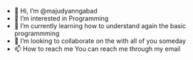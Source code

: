 - 👋 Hi, I’m @majudyanngabad
- 👀 I’m interested in Programming
- 🌱 I’m currently learning how to understand again the basic programmming
- 💞️ I’m looking to collaborate on the with all of you someday
- 📫 How to reach me You can reach me through my email 

<!---
majudyanngabad/majudyanngabad is a ✨ special ✨ repository because its `README.md` (this file) appears on your GitHub profile.
You can click the Preview link to take a look at your changes.
--->
